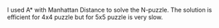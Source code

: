 I used A* with Manhattan Distance to solve the N-puzzle. The solution is efficient for 4x4 puzzle but for 5x5 puzzle is very slow.
